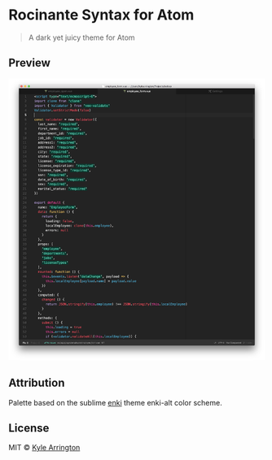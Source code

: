 # Rocinante Syntax for Atom

> A dark yet juicy theme for Atom

## Preview
![screenshot](https://raw.githubusercontent.com/gig3m/rocinante-syntax/master/screenshot.png)

## Attribution

Palette based on the sublime [enki](https://github.com/enkia/enki-theme) theme enki-alt color scheme.


## License

MIT © [Kyle Arrington](http://github.com/gig3m)
